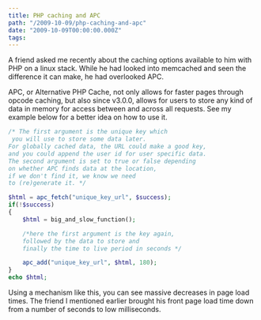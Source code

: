 ```yaml
---
title: PHP caching and APC
path: "/2009-10-09/php-caching-and-apc"
date: "2009-10-09T00:00:00.000Z"
tags:
---
```

A friend asked me recently about the caching options available to him with PHP on a linux stack. While he had looked into memcached and seen the difference it can make, he had overlooked APC.

APC, or Alternative PHP Cache, not only allows for faster pages through opcode caching, but also since v3.0.0, allows for users to store any kind of data in memory for access between and across all requests. See my example below for a better idea on how to use it.

```php
/* The first argument is the unique key which
 you will use to store some data later.
For globally cached data, the URL could make a good key,
and you could append the user id for user specific data.
The second argument is set to true or false depending
on whether APC finds data at the location,
if we don't find it, we know we need
to (re)generate it. */

$html = apc_fetch("unique_key_url", $success);
if(!$success)
{
	$html = big_and_slow_function();

	/*here the first argument is the key again,
	followed by the data to store and
	finally the time to live period in seconds */

	apc_add("unique_key_url", $html, 180);
}
echo $html;
```

Using a mechanism like this, you can see massive decreases in page load times. The friend I mentioned earlier brought his front page load time down from a number of seconds to low milliseconds.
